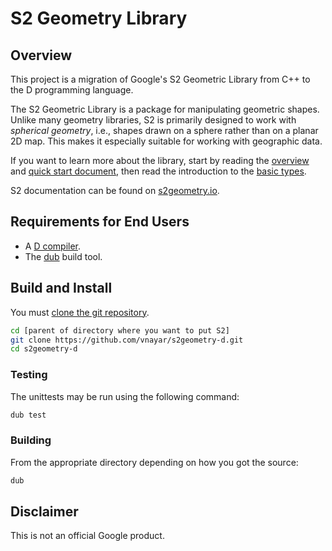# S2 Geometry Library

## Overview

This project is a migration of Google's S2 Geometric Library from C++ to the D programming language.

The S2 Geometric Library is a package for manipulating geometric shapes. Unlike many geometry
libraries, S2 is primarily designed to work with _spherical geometry_, i.e., shapes drawn on a
sphere rather than on a planar 2D map. This makes it especially suitable for working with geographic
data.

If you want to learn more about the library, start by reading the
[overview](http://s2geometry.io/about/overview) and [quick start
document](http://s2geometry.io/devguide/cpp/quickstart), then read the
introduction to the [basic types](http://s2geometry.io/devguide/basic_types).

S2 documentation can be found on [s2geometry.io](http://s2geometry.io).

## Requirements for End Users

* A [D compiler](https://dlang.org/).
* The [dub](https://code.dlang.org/download) build tool.

## Build and Install

You must [clone the git repository](https://help.github.com/articles/cloning-a-repository/).

```sh
cd [parent of directory where you want to put S2]
git clone https://github.com/vnayar/s2geometry-d.git
cd s2geometry-d
```
### Testing

The unittests may be run using the following command:

```sh
dub test
```

### Building

From the appropriate directory depending on how you got the source:

```sh
dub
```

## Disclaimer

This is not an official Google product.
